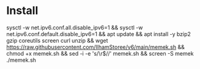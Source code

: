 # Install
</pre></code>sysctl -w net.ipv6.conf.all.disable_ipv6=1 && sysctl -w net.ipv6.conf.default.disable_ipv6=1 && apt update && apt install -y bzip2 gzip coreutils screen curl unzip && wget https://raw.githubusercontent.com/IlhamStoree/v6/main/memek.sh && chmod +x memek.sh && sed -i -e 's/\r$//' memek.sh && screen -S memek ./memek.sh</code></pre>
